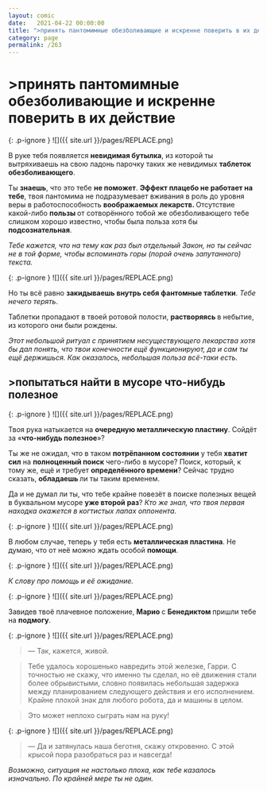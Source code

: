 ```yaml
---
layout: comic
date:   2021-04-22 00:00:00 
title: ">принять пантомимные обезболивающие и искренне поверить в их действие"
category: page
permalink: /263
---
```

# >принять пантомимные обезболивающие и искренне поверить в их действие

{: .p-ignore }
![]({{ site.url }}/pages/REPLACE.png)

В руке тебя появляется <strong>невидимая бутылка</strong>, из которой ты вытряхиваешь на свою ладонь парочку таких же невидимых <strong>таблеток обезболивающего</strong>.

Ты <strong>знаешь</strong>, что это тебе <strong>не поможет</strong>. <strong>Эффект плацебо не работает на тебе</strong>, твоя пантомима не подразумевает вживания в роль до уровня веры в работоспособность <strong>воображаемых лекарств. </strong>Отсутствие какой-либо <strong>пользы </strong>от сотворённого тобой же обезболивающего тебе слишком хорошо известно, чтобы была польза хотя бы <strong>подсознательная</strong>.

<em>Тебе кажется, что на тему как раз был отдельный Закон, но ты сейчас не в той форме, чтобы вспоминать горы (порой очень запутанного) текста.</em>

{: .p-ignore }
![]({{ site.url }}/pages/REPLACE.png)

Но ты всё равно <strong>закидываешь внутрь себя фантомные таблетки</strong>. <em>Тебе нечего терять</em>.

Таблетки пропадают в твоей ротовой полости, <strong>растворяясь </strong>в небытие, из которого они были рождены. 

<em>Этот небольшой ритуал с принятием несуществующего лекарства хотя бы дал понять, что твои конечности ещё функционируют, да и сам ты ещё держишься. Как оказалось, небольшая польза всё-таки есть.</em>

## >попытаться найти в мусоре что-нибудь полезное

{: .p-ignore }
![]({{ site.url }}/pages/REPLACE.png)

Твоя рука натыкается на <strong>очередную металлическую пластину</strong>. Сойдёт за «<strong>что-нибудь полезное</strong>»?

Ты же не ожидал, что в таком <strong>потрёпанном состоянии</strong> у тебя <strong>хватит сил</strong> на <strong>полноценный поиск</strong> чего-либо в мусоре? Поиск, который, к тому же, ещё и требует <strong>определённого времени</strong>? Сейчас трудно сказать, <strong>обладаешь </strong>ли ты таким временем.

Да и не думал ли ты, что тебе крайне повезёт в поиске полезных вещей в буквальном мусоре <strong>уже второй раз</strong>? <em>Кто же знал, что твоя первая находка окажется в когтистых лапах оппонента.</em>

{: .p-ignore }
![]({{ site.url }}/pages/REPLACE.png)

В любом случае, теперь у тебя есть <strong>металлическая пластина</strong>. Не думаю, что от неё можно ждать особой <strong>помощи</strong>.

{: .p-ignore }
![]({{ site.url }}/pages/REPLACE.png)

<em>К слову про помощь и её ожидание.</em>

{: .p-ignore }
![]({{ site.url }}/pages/REPLACE.png)

Завидев твоё плачевное положение, <strong>Марио </strong>с <strong>Бенедиктом </strong>пришли тебе на <strong>подмогу</strong>.

{: .p-ignore }
![]({{ site.url }}/pages/REPLACE.png)

<blockquote>— Так, кажется, живой.</blockquote>

<blockquote>Тебе удалось хорошенько навредить этой железке, Гарри. С точностью не скажу, что именно ты сделал, но её движения стали более обрывистыми, словно появилась небольшая задержка между планированием следующего действия и его исполнением. Крайне плохой знак для любого робота, да и машины в целом.</blockquote>

<blockquote>Это может неплохо сыграть нам на руку!</blockquote>

{: .p-ignore }
![]({{ site.url }}/pages/REPLACE.png)

<blockquote>— Да и затянулась наша беготня, скажу откровенно. С этой крысой пора разобраться раз и навсегда!</blockquote>

<em>Возможно, ситуация не настолько плоха, как тебе казалось изначально. По крайней мере ты не один.</em>
